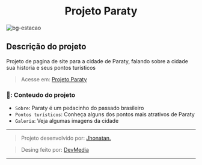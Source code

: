 <h1 align="center"> Projeto Paraty </h1>

![bg-estacao](https://github.com/Jhonatan-777/projeto-paraty/assets/155544904/441f1478-f4bd-4081-9c72-9901e0829046)

<h2>Descrição do projeto</h2>

<p> Projeto de pagina de site para a cidade de Paraty, falando sobre a cidade sua historia e seus pontos turísticos  </p>

> Acesse em: [Projeto Paraty](https://jhonatan-777.github.io/projeto-paraty/ "Projeto Site Paraty")

### 📁: Conteudo do projeto

- `Sobre`: Paraty é um pedacinho do passado brasileiro
- `Pontos turísticos`: Conheça alguns dos pontos mais atrativos de Paraty
- `Galeria`: Veja algumas imagens da cidade

---

>  Projeto desenvolvido por: [Jhonatan.](https://github.com/Jhonatan-777/ "Github Jhonatan Silva")

> Desing feito por: [DevMedia](https://www.devmedia.com.br/ "Escola de Programação")

---

